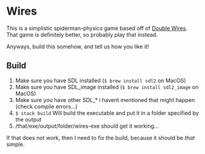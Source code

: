 # Wires #

This is a simplistic spiderman-physics game based off of
[Double Wires](http://www.freewebarcade.com/game/double-wires/).
That game is definitely better, so probably play that instead.

Anyways, build this somehow, and tell us how you like it!

## Build ##

1. Make sure you have SDL installed (`$ brew install sdl2` on MacOS)
2. Make sure you have SDL_image installed (`$ brew install sdl2_image` on MacOS)
3. Make sure you have other SDL_* i havent mentioned that might happen (check compile errors...)
3. `$ stack build` Will build the executable and put it in a folder specified by the output
4. /that/exe/output/folder/wires-exe should get it working...

If that does not work, then I need to fix the build, because it should be _that_ simple.
